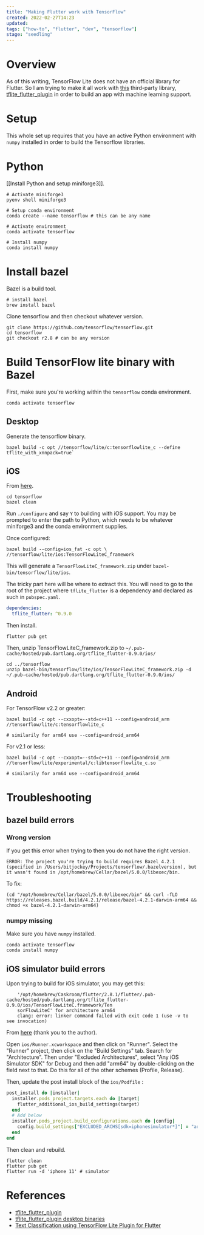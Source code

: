 ```yaml
---
title: "Making Flutter work with TensorFlow"
created: 2022-02-27T14:23
updated:
tags: ["how-to", "flutter", "dev", "tensorflow"]
stage: "seedling"
---
```

# Overview

As of this writing, TensorFlow Lite does not have an official library for Flutter. So I am trying to make it all work with [this](https://github.com/am15h/tflite_flutter_plugin) third-party library, [tflite_flutter_plugin](https://github.com/am15h/tflite_flutter_plugin) in order to build an app with machine learning support.

# Setup

This whole set up requires that you have an active Python environment with `numpy` installed in order to build the Tensorflow libraries.

# Python

[[Install Python and setup miniforge3]].

```shell
# Activate miniforge3
pyenv shell miniforge3

# Setup conda environment
conda create --name tensorflow # this can be any name

# Activate environment
conda activate tensorflow

# Install numpy
conda install numpy
```

# Install bazel

Bazel is a build tool.
```shell
# install bazel
brew install bazel
```

Clone tensorflow and then checkout whatever version. 
```shell
git clone https://github.com/tensorflow/tensorflow.git
cd tensorflow
git checkout r2.8 # can be any version
```

# Build TensorFlow lite binary with Bazel

First, make sure you're working within the `tensorflow` conda environment.
```shell
conda activate tensorflow
```

## Desktop

Generate the tensorflow binary.
```shell
bazel build -c opt //tensorflow/lite/c:tensorflowlite_c --define tflite_with_xnnpack=true`
```

## iOS

From [here](https://www.tensorflow.org/lite/guide/build_ios).
```shell
cd tensorflow
bazel clean
```

Run `./configure` and say `Y` to building with iOS support. You may be prompted to enter the path to Python, which needs to be whatever  miniforge3 and the conda environment supplies.

Once  configured:
```shell
bazel build --config=ios_fat -c opt \  //tensorflow/lite/ios:TensorFlowLiteC_framework
```

This will generate a `TensorFlowLiteC_framework.zip` under `bazel-bin/tensorflow/lite/ios`.

The tricky part here will be where to extract this. You will need to go to the root of the project where `tflite_flutter` is a dependency and declared as such in `pubspec.yaml`.
```yaml
dependencies:
  tflite_flutter: ^0.9.0
```

Then install.
```shell
flutter pub get
```

Then, unzip TensorFlowLiteC_framework.zip to `~/.pub-cache/hosted/pub.dartlang.org/tflite_flutter-0.9.0/ios/`
```shell
cd ../tensorflow
unzip bazel-bin/tensorflow/lite/ios/TensorFlowLiteC_framework.zip -d ~/.pub-cache/hosted/pub.dartlang.org/tflite_flutter-0.9.0/ios/
```

## Android

For TensorFlow v2.2 or greater:
```shell
bazel build -c opt --cxxopt=--std=c++11 --config=android_arm //tensorflow/lite/c:tensorflowlite_c

# similarily for arm64 use --config=android_arm64
```

For v2.1 or less:
```shell
bazel build -c opt --cxxopt=--std=c++11 --config=android_arm //tensorflow/lite/experimental/c:libtensorflowlite_c.so

# similarily for arm64 use --config=android_arm64
```

# Troubleshooting

## bazel build errors

### Wrong version

If you get this error  when trying to then you do not have the right version.
```shell
ERROR: The project you're trying to build requires Bazel 4.2.1 (specified in /Users/bitjockey/Projects/tensorflow/.bazelversion), but it wasn't found in /opt/homebrew/Cellar/bazel/5.0.0/libexec/bin.
```

To fix:
```shell
(cd "/opt/homebrew/Cellar/bazel/5.0.0/libexec/bin" && curl -fLO https://releases.bazel.build/4.2.1/release/bazel-4.2.1-darwin-arm64 && chmod +x bazel-4.2.1-darwin-arm64)
```

### numpy missing

Make sure you have `numpy` installed.

```shell
conda activate tensorflow
conda install numpy
```

## iOS simulator build errors

Upon trying to build for iOS simulator, you may get this:
```
    '/opt/homebrew/Caskroom/flutter/2.8.1/flutter/.pub-cache/hosted/pub.dartlang.org/tflite_flutter-0.9.0/ios/TensorFlowLiteC.framework/Ten
    sorFlowLiteC' for architecture arm64
    clang: error: linker command failed with exit code 1 (use -v to see invocation)
```

From [here](https://stackoverflow.com/a/63955114) (thank you to the author).

Open `ios/Runner.xcworkspace` and then click on "Runner". Select the "Runner" project, then click on the "Build Settings" tab. Search for "Architecture". Then under "Excluded Architectures", select "Any iOS Simulator SDK" for Debug and then add "arm64" by double-clicking on the field next to that. Do this for all of the other schemes (Profile, Release).

Then, update the post install block of the `ios/Podfile` :

```ruby
post_install do |installer|
  installer.pods_project.targets.each do |target|
    flutter_additional_ios_build_settings(target)
  end
  # Add below
  installer.pods_project.build_configurations.each do |config|
    config.build_settings["EXCLUDED_ARCHS[sdk=iphonesimulator*]"] = "arm64"
  end
end
```

Then clean and rebuild.

```
flutter clean
flutter pub get
flutter run -d 'iphone 11' # simulator
```

# References
- [tflite_flutter_plugin](https://github.com/am15h/tflite_flutter_plugin)
- [tflite_flutter_plugin desktop binaries](https://github.com/am15h/tflite_flutter_plugin/wiki/Building-Desktop-binaries-with-XNNPack-Delegate)
- [Text Classification using TensorFlow Lite Plugin for Flutter](https://medium.com/@am15hg/text-classification-using-tensorflow-lite-plugin-for-flutter-3b92f6655982)

